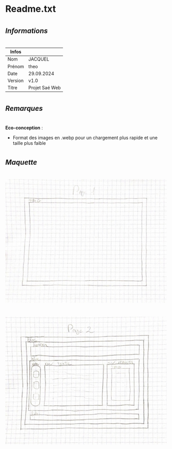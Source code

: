 # Readme.txt
#
## _Informations_
#
| Infos |  |
| ------ | ------ |
| Nom | JACQUEL |
| Prénom | theo |
| Date | 29.09.2024 |
| Version | v1.0 |
| Titre | Projet Saé Web |

#
## _Remarques_
#
**Eco-conception** :

- Format des images en .webp pour un chargement plus rapide et une taille plus faible

#
## _Maquette_
#
![Maquette](./imgs/Page1.jpeg)
#
![Maquette](./imgs/Page2.jpeg)